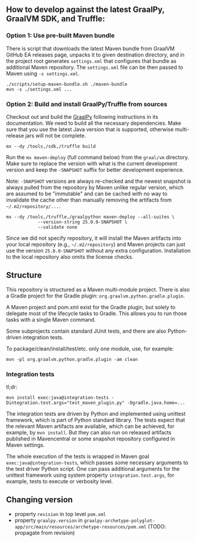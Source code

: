 ## How to develop against the latest GraalPy, GraalVM SDK, and Truffle:

### Option 1: Use pre-built Maven bundle

There is script that downloads the latest Maven bundle from GraalVM GitHub EA releases page, unpacks it to given
destination directory, and in the project root generates `settings.xml` that configures that bundle as additional
Maven repository. The `settings.xml` file can be then passed to Maven using `-s settings.xml`.

```
./scripts/setup-maven-bundle.sh ./maven-bundle
mvn -s ./settings.xml ...
```

### Option 2: Build and install GraalPy/Truffle from sources

Checkout out and build the [GraalPy](https://github.com/oracle/graalpython)
following instructions in its documentation. We need to build all the necessary
dependencies. Make sure that you use the latest Java version that is supported,
otherwise multi-release jars will not be complete.

```
mx --dy /tools,/sdk,/truffle build
```

Run the `mx maven-deploy` (full command below) from the `graal/vm` directory.
Make sure to replace the version with what is the current development version
and keep the `-SNAPSHOT` suffix for better development experience.

Note: `-SNAPSHOT` versions are always re-checked and the newest snapshot is
always pulled from the repository by Maven unlike regular version, which are
assumed to be "immutable" and can be cached with no way to invalidate the cache
other than manually removing the artifacts from `~/.m2/repository/...`.

```
mx --dy /tools,/truffle,/graalpython maven-deploy --all-suites \
            --version-string 25.0.0-SNAPSHOT \
            --validate none
```

Since we did not specify repository, it will install the Maven artifacts into
your local repository (e.g., `~/.m2/repository`) and Maven projects can just
use the version `25.0.0-SNAPSHOT` without any extra configuration. Installation
to the local repository also omits the license checks.

## Structure

This repository is structured as a Maven multi-module project. There is also a Gradle project
for the Gradle plugin: `org.graalvm.python.gradle.plugin`.

A Maven project and pom.xml exist for the Gradle plugin, but solely to delegate most of the
lifecycle tasks to Gradle. This allows you to run those tasks with a single Maven command.

Some subprojects contain standard JUnit tests, and there are also Python-driven integration tests.

To package/clean/install/test/etc. only one module, use, for example:

```
mvn -pl org.graalvm.python.gradle.plugin -am clean
```

### Integration tests

tl;dr:

```
mvn install exec:java@integration-tests -Dintegration.test.args="test_maven_plugin.py" -Dgradle.java.home=...
```

The integration tests are driven by Python and implemented using unittest framework, which is
part of Python standard library. The tests expect that the relevant Maven artifacts are available, 
which can be achieved, for example, by `mvn install`. But they can also run on released artifacts
published in Mavencentral or some snapshot repository configured in Maven settings. 

The whole execution of the tests is wrapped in Maven goal `exec:java@integration-tests`, which passes
some necessary arguments to the test driver Python script. One can pass additional arguments for the
unittest framework using system property `integration.test.args`, for example, tests to execute or
verbosity level.


## Changing version

- property `revision` in top level `pom.xml`
- property `graalpy.version` in `graalpy-archetype-polyglot-app/src/main/resources/archetype-resources/pom.xml` (TODO: propagate from revision)
